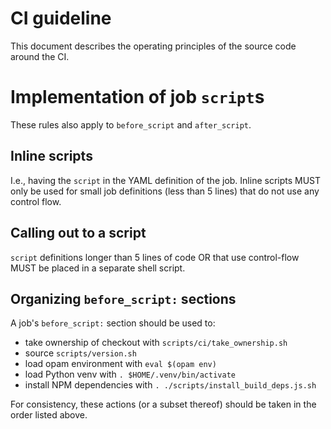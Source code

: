 # CI guideline

This document describes the operating principles of the source code
around the CI.

# Implementation of job `script`s

These rules also apply to `before_script` and `after_script`.

## Inline scripts

I.e., having the `script` in the YAML definition of the job. Inline
scripts MUST only be used for small job definitions (less than 5
lines) that do not use any control flow.

## Calling out to a script

`script` definitions longer than 5 lines of code OR that use
control-flow MUST be placed in a separate shell script.

## Organizing `before_script:` sections

A job's `before_script:` section should be used to:

 - take ownership of checkout with `scripts/ci/take_ownership.sh`
 - source `scripts/version.sh`
 - load opam environment with `eval $(opam env)`
 - load Python venv with `. $HOME/.venv/bin/activate`
 - install NPM dependencies with `. ./scripts/install_build_deps.js.sh`

For consistency, these actions (or a subset thereof) should be taken
in the order listed above.
